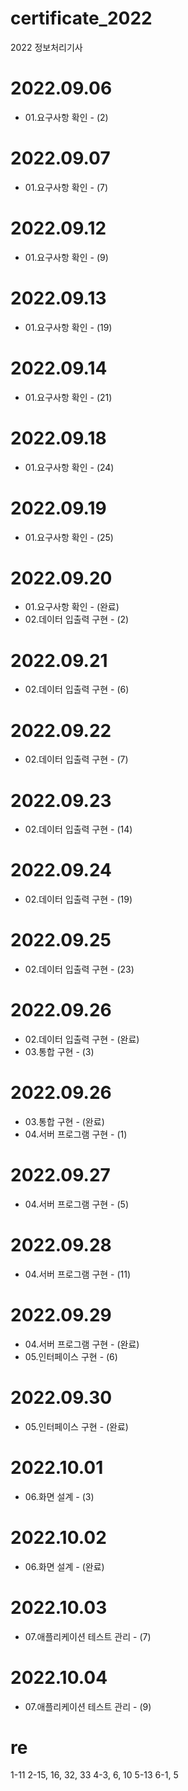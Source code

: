 # certificate_2022
2022 정보처리기사

# 2022.09.06
- 01.요구사항 확인 - (2)

# 2022.09.07
- 01.요구사항 확인 - (7)

# 2022.09.12
- 01.요구사항 확인 - (9)

# 2022.09.13
- 01.요구사항 확인 - (19)

# 2022.09.14
- 01.요구사항 확인 - (21)

# 2022.09.18
- 01.요구사항 확인 - (24)

# 2022.09.19
- 01.요구사항 확인 - (25)

# 2022.09.20
- 01.요구사항 확인 - (완료)
- 02.데이터 입출력 구현 - (2)

# 2022.09.21
- 02.데이터 입출력 구현 - (6)

# 2022.09.22
- 02.데이터 입출력 구현 - (7)

# 2022.09.23
- 02.데이터 입출력 구현 - (14)

# 2022.09.24
- 02.데이터 입출력 구현 - (19)

# 2022.09.25
- 02.데이터 입출력 구현 - (23)

# 2022.09.26
- 02.데이터 입출력 구현 - (완료)
- 03.통합 구현 - (3)

# 2022.09.26
- 03.통합 구현 - (완료)
- 04.서버 프로그램 구현 - (1)

# 2022.09.27
- 04.서버 프로그램 구현 - (5)

# 2022.09.28
- 04.서버 프로그램 구현 - (11)

# 2022.09.29
- 04.서버 프로그램 구현 - (완료)
- 05.인터페이스 구현 - (6)

# 2022.09.30
- 05.인터페이스 구현 - (완료)

# 2022.10.01
- 06.화면 설계 - (3)

# 2022.10.02
- 06.화면 설계 - (완료)

# 2022.10.03
- 07.애플리케이션 테스트 관리 - (7)

# 2022.10.04
- 07.애플리케이션 테스트 관리 - (9)


# re
1-11
2-15, 16, 32, 33
4-3, 6, 10
5-13
6-1, 5
